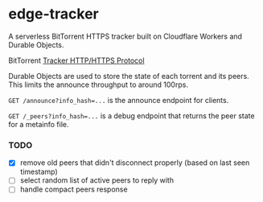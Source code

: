 # edge-tracker
A serverless BitTorrent HTTPS tracker built on Cloudflare Workers and Durable Objects.

BitTorrent [Tracker HTTP/HTTPS Protocol](https://wiki.theory.org/index.php/BitTorrentSpecification#Tracker_HTTP.2FHTTPS_Protocol)

Durable Objects are used to store the state of each torrent and its peers. This limits the announce throughput to around 100rps.


`GET /announce?info_hash=...` is the announce endpoint for clients.

`GET /_peers?info_hash=...` is a debug endpoint that returns the peer state for a metainfo file.


### TODO
- [x] remove old peers that didn't disconnect properly (based on last seen timestamp)
- [ ] select random list of active peers to reply with
- [ ] handle compact peers response